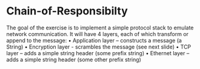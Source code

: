 # Chain-of-Responsibilty
The goal of the exercise is to implement a simple protocol stack to emulate network communication. 
It will have 4 layers, each of which transform or append to the message:
• Application layer – constructs a message (a String)
• Encryption layer - scrambles the message (see next slide)
• TCP layer – adds a simple string header (some prefix string)
• Ethernet layer – adds a simple string header (some other prefix string)
